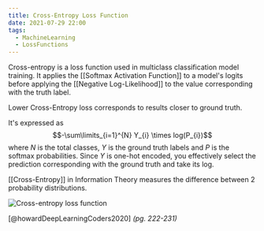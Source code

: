 ```yaml
---
title: Cross-Entropy Loss Function
date: 2021-07-29 22:00
tags:
  - MachineLearning
  - LossFunctions
---
```


Cross-entropy is a loss function used in multiclass classification model training. It applies the [[Softmax Activation Function]] to a model's logits before applying the [[Negative Log-Likelihood]] to the value corresponding with the truth label.

Lower Cross-Entropy loss corresponds to results closer to ground truth.

It's expressed as $$-\sum\limits_{i=1}^{N} Y_{i} \times log(P_{i})$$ where $N$ is the total classes, $Y$ is the ground truth labels and $P$ is the softmax probabilities. Since $Y$ is one-hot encoded, you effectively select the prediction corresponding with the ground truth and take its log.

[[Cross-Entropy]] in Information Theory measures the difference between 2 probability distributions.

![Cross-entropy loss function](/_media/cross-entropy-loss-function.png)

[@howardDeepLearningCoders2020] *(pg. 222-231)*